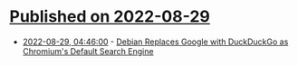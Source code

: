 # [Published on 2022-08-29](index.md)

* [2022-08-29, 04:46:00](https://linux.slashdot.org/story/22/08/29/0443230/debian-replaces-google-with-duckduckgo-as-chromiums-default-search-engine?utm_source=rss1.0mainlinkanon&utm_medium=feed) - [Debian Replaces Google with DuckDuckGo as Chromium's Default Search Engine](https://linux.slashdot.org/story/22/08/29/0443230/debian-replaces-google-with-duckduckgo-as-chromiums-default-search-engine?utm_source=rss1.0mainlinkanon&utm_medium=feed)
